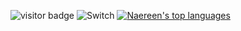 ![visitor badge](https://visitor-badge.glitch.me/badge?page_id=firestl.visitor-badge&left_color=red&right_color=green) 
![Switch](https://img.shields.io/badge/Switch-E60012?style=for-the-badge&logo=nintendo-switch&logoColor=white)
[![Naereen's top languages](https://github-readme-stats.vercel.app/api/top-langs/?username=firestl&theme=blue-green)](https://github.com/anuraghazra/github-readme-stats)
